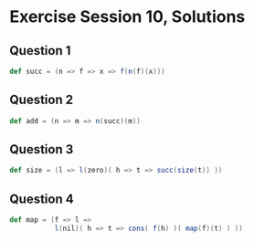 # Exercise Session 10, Solutions

## Question 1

```scala
def succ = (n => f => x => f(n(f)(x)))
```

## Question 2

```scala
def add = (n => m => n(succ)(m))
```

## Question 3

```scala
def size = (l => l(zero)( h => t => succ(size(t)) ))
```

## Question 4

```scala
def map = (f => l =>
           l(nil)( h => t => cons( f(h) )( map(f)(t) ) ))
```
